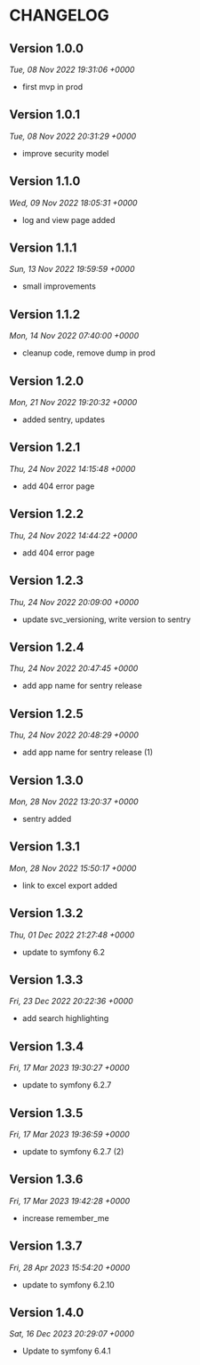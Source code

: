 # CHANGELOG

## Version 1.0.0
*Tue, 08 Nov 2022 19:31:06 +0000*
- first mvp in prod

## Version 1.0.1
*Tue, 08 Nov 2022 20:31:29 +0000*
- improve security model

## Version 1.1.0
*Wed, 09 Nov 2022 18:05:31 +0000*
- log and view page added

## Version 1.1.1
*Sun, 13 Nov 2022 19:59:59 +0000*
- small improvements

## Version 1.1.2
*Mon, 14 Nov 2022 07:40:00 +0000*
- cleanup code, remove dump in prod

## Version 1.2.0
*Mon, 21 Nov 2022 19:20:32 +0000*
- added sentry, updates

## Version 1.2.1
*Thu, 24 Nov 2022 14:15:48 +0000*
- add 404 error page

## Version 1.2.2
*Thu, 24 Nov 2022 14:44:22 +0000*
- add 404 error page

## Version 1.2.3
*Thu, 24 Nov 2022 20:09:00 +0000*
- update svc_versioning, write version to sentry

## Version 1.2.4
*Thu, 24 Nov 2022 20:47:45 +0000*
- add app name for sentry release

## Version 1.2.5
*Thu, 24 Nov 2022 20:48:29 +0000*
- add app name for sentry release (1)

## Version 1.3.0
*Mon, 28 Nov 2022 13:20:37 +0000*
- sentry added

## Version 1.3.1
*Mon, 28 Nov 2022 15:50:17 +0000*
- link to excel export added

## Version 1.3.2
*Thu, 01 Dec 2022 21:27:48 +0000*
- update to symfony 6.2

## Version 1.3.3
*Fri, 23 Dec 2022 20:22:36 +0000*
- add search highlighting

## Version 1.3.4
*Fri, 17 Mar 2023 19:30:27 +0000*
- update to symfony 6.2.7

## Version 1.3.5
*Fri, 17 Mar 2023 19:36:59 +0000*
- update to symfony 6.2.7 (2)

## Version 1.3.6
*Fri, 17 Mar 2023 19:42:28 +0000*
- increase remember_me

## Version 1.3.7
*Fri, 28 Apr 2023 15:54:20 +0000*
- update to symfony 6.2.10

## Version 1.4.0
*Sat, 16 Dec 2023 20:29:07 +0000*
- Update to symfony 6.4.1
